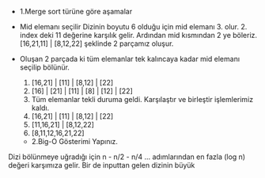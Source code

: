 * 1.Merge sort türüne göre aşamalar
- Mid elemanı seçilir
    Dizinin boyutu 6 olduğu için mid elemanı 3. olur. 2. index deki 11 değerine karşılık gelir. Ardından mid kısmından 2 ye böleriz.
    [16,21,11] | [8,12,22] şeklinde 2 parçamız oluşur.
- Oluşan 2 parçada ki tüm elemanlar tek kalıncaya kadar mid elemanı seçilip bölünür.
    1. [16,21] | [11] | [8,12] | [22]
    2. [16] | [21] | [11] | [8] | [12] | [22]
    3. Tüm elemanlar tekli duruma geldi. Karşılaştır ve birleştir işlemlerimiz kaldı.
    4. [16,21] | [11] | [8,12] | [22]
    5. [11,16,21] | [8,12,22]
    6. [8,11,12,16,21,22]

    * 2.Big-O Gösterimi Yapınız.

Dizi bölünmeye uğradığı için n - n/2 - n/4 ... adımlarından en fazla (log n) değeri karşımıza gelir. Bir de inputtan gelen dizinin büyük